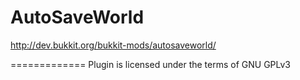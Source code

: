 AutoSaveWorld
=============

http://dev.bukkit.org/bukkit-mods/autosaveworld/


=============
Plugin is licensed under the terms of GNU GPLv3
